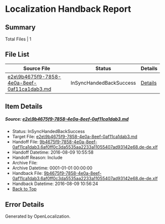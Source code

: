 # <a name='report-top'></a> Localization Handback Report

## Summary
 Total Files | 1

## File List
 Source File | Status | Details 
 ----------- | ------ | ------- 
 [e2e\9b4675f9-7858-4e0a-8eef-0af11ca1dab3.md](https://github.com/OpenLocalizationTestOrg/oltest/blob/776a3d885d6c6def10700553ab628690d1e7b2ef/e2e/9b4675f9-7858-4e0a-8eef-0af11ca1dab3.md) | InSyncHandedBackSuccess | [Details](#3fe11fcc215b5eb1978a04b6febc529fe78985746)

## Item Details
##### <a name='3fe11fcc215b5eb1978a04b6febc529fe78985746'></a> Source: [e2e\9b4675f9-7858-4e0a-8eef-0af11ca1dab3.md](https://github.com/OpenLocalizationTestOrg/oltest/blob/776a3d885d6c6def10700553ab628690d1e7b2ef/e2e/9b4675f9-7858-4e0a-8eef-0af11ca1dab3.md)
* Status: InSyncHandedBackSuccess
* Target File: [e2e\9b4675f9-7858-4e0a-8eef-0af11ca1dab3.md](https://github.com/OpenLocalizationTestOrg/ol-test-dede/blob/0e63f84b80466f3e7d007500849c8fb6dadb1eef/e2e/9b4675f9-7858-4e0a-8eef-0af11ca1dab3.md)
* Handoff File: [9b4675f9-7858-4e0a-8eef-0af11ca1dab3.6af0ff0c3da5535aa2233a11055407ad93142e68.de-de.xlf](https://github.com/OpenLocalizationTestOrg/olhandoff-e2e/blob/913d67b16207fab2249c2678bfbd9a3d4fdf930c/ol-handoff/OpenLocalizationTestOrg/ol-test-dede/ci/ht/9b4675f9-7858-4e0a-8eef-0af11ca1dab3.6af0ff0c3da5535aa2233a11055407ad93142e68.de-de.xlf)
* Handoff Datetime: 2016-08-09 10:55:58
* Handoff Reason: Include
* Archive File: 
* Archive Datetime: 0001-01-01 00:00:00
* Handback File: [9b4675f9-7858-4e0a-8eef-0af11ca1dab3.6af0ff0c3da5535aa2233a11055407ad93142e68.de-de.xlf](https://github.com/OpenLocalizationTestOrg/olhandback-e2e/blob/e69d78b6ffe5314713d48140b19a89ec5fdad57e/ol-handback/OpenLocalizationTestOrg/ol-test-dede/ci/ht/9b4675f9-7858-4e0a-8eef-0af11ca1dab3.6af0ff0c3da5535aa2233a11055407ad93142e68.de-de.xlf)
* Handback Datetime: 2016-08-09 10:56:24
* [Back to Top](#report-top)


## Error Details

Generated by OpenLocalization.
